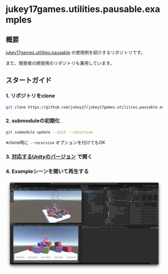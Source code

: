 # jukey17games.utilities.pausable.examples

## 概要

[jukey17games.utilities.pausable](https://github.com/jukey17/jukey17games.utilities.pausable) の使用例を紹介するリポジトリです。

また、開発者の開発用のリポジトリも兼用しています。

## スタートガイド

### 1. リポジトリをclone

```bash
git clone https://github.com/jukey17/jukey17games.utilities.pausable.examples.git
```

### 2. submoduleの初期化
```bash
git submodule update --init --recursive
```
※clone時に `--recursive` オプションを付けてもOK

### 3. [対応するUnityのバージョン](./ProjectSettings/ProjectVersion.txt) で開く

### 4. Exampleシーンを開いて再生する

![screenshot](./images/screenshot.png)
